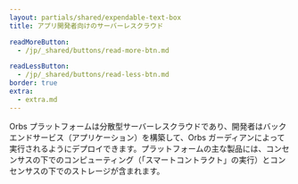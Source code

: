 ```yaml
---
layout: partials/shared/expendable-text-box
title: アプリ開発者向けのサーバーレスクラウド

readMoreButton:
  - /jp/_shared/buttons/read-more-btn.md

readLessButton:
  - /jp/_shared/buttons/read-less-btn.md
border: true
extra:
  - extra.md
---
```


Orbs プラットフォームは分散型サーバーレスクラウドであり、開発者はバックエンドサービス（アプリケーション）を構築して、Orbs ガーディアンによって実行されるようにデプロイできます。プラットフォームの主な製品には、コンセンサスの下でのコンピューティング（「スマートコントラクト」の実行）とコンセンサスの下でのストレージが含まれます。
